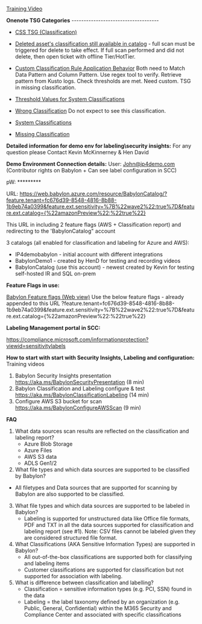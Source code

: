 [Training Video](https://msit.microsoftstream.com/video/f5fca3ff-0400-b9eb-d465-f1eb2b8aaba1) 

**Onenote TSG Categories**  ------------------------------------

- [CSS TSG (Classification)](onenote:https://microsoft.sharepoint.com/teams/ProjectBabylon/SiteAssets/Scanning%20and%20Classification%20Notebook/Classification.one#CSS%20TSG%20(Classification)&section-id={7CA71898-322C-4982-A7B2-1333EC24D8D4}&page-id={4A44CB21-2A5B-474C-8801-FCBCAEE5FF41}&end) 

- [Deleted asset's classification still available in catalog](onenote:https://microsoft.sharepoint.com/teams/ProjectBabylon/SiteAssets/Scanning%20and%20Classification%20Notebook/Classification.one#Deleted%20asset's%20classification%20still%20available%20in%20catalog&section-id={7CA71898-322C-4982-A7B2-1333EC24D8D4}&page-id={EBF2A64D-96B3-4741-B6A5-0D1B461B9981}&end) - full scan must be triggered for delete to take effect.  If full scan performed and did not delete, then open ticket with offline Tier/HotTier. 

- [Custom Classification Rule Application Behavior](onenote:https://microsoft.sharepoint.com/teams/ProjectBabylon/SiteAssets/Scanning%20and%20Classification%20Notebook/Classification.one#Custom%20Classification%20Rule%20Application%20Behavior&section-id={7CA71898-322C-4982-A7B2-1333EC24D8D4}&page-id={BCE4C1E4-5947-4689-962C-22363B68D4BC}&end)  Both need to Match Data Pattern and Column Pattern.  Use regex tool to verify.  Retrieve pattern from Kusto logs. Check thresholds are met. Need custom. TSG in missing classification. 

- [Threshold Values for System Classifications](onenote:https://microsoft.sharepoint.com/teams/ProjectBabylon/SiteAssets/Scanning%20and%20Classification%20Notebook/Classification.one#Threshold%20Values%20for%20System%20Classifications&section-id={7CA71898-322C-4982-A7B2-1333EC24D8D4}&page-id={D3C98CAD-A5A6-4ACB-85A3-3A448BF255A8}&end) 

- [Wrong Classification](onenote:https://microsoft.sharepoint.com/teams/ProjectBabylon/SiteAssets/Scanning%20and%20Classification%20Notebook/Classification.one#Wrong%20Classification&section-id={7CA71898-322C-4982-A7B2-1333EC24D8D4}&page-id={C72E5B3E-6709-4C41-A7A9-1F359AEEEABE}&end) Do not expect to see this classification. 

- [System Classifications](onenote:https://microsoft.sharepoint.com/teams/ProjectBabylon/SiteAssets/Scanning%20and%20Classification%20Notebook/Classification.one#System%20Classifications&section-id={7CA71898-322C-4982-A7B2-1333EC24D8D4}&page-id={1C812C75-F09D-4BDF-AA54-758E5F1CAF47}&end) 

- [Missing Classification](onenote:https://microsoft.sharepoint.com/teams/ProjectBabylon/SiteAssets/Scanning%20and%20Classification%20Notebook/Classification.one#Missing%20Classification&section-id={7CA71898-322C-4982-A7B2-1333EC24D8D4}&page-id={D7F7F8BD-FF15-409B-BB24-6D061C9065A0}&end)



**Detailed information for demo env for labeling\security insights:**
For any question please Contact Kevin McKinnerney & Hen David
 
**Demo Environment Connection details:**
User:
John@ip4demo.com (Contributor rights on Babylon + Can see label configuration in SCC)
 
pW:
\*********
 
URL:
https://web.babylon.azure.com/resource/BabylonCatalog/?feature.tenant=fc676d39-8548-4816-8b88-1b9eb74a0399&feature.ext.sensitivity=%7B%22wave2%22:true%7D&feature.ext.catalog={%22amazonPreview%22:%22true%22}
 
This URL in including 2 feature flags (AWS + Classification report) and redirecting to the 'BabylonCatalog" account
 
3 catalogs (all enabled for classification and labeling for Azure and AWS):
-    IP4demobabylon - initial account with different integrations
-    BabylonDemo1 - created by HenD for testing and recording videos
-    BabylonCatalog (use this account) - newest created by Kevin for testing self-hosted IR and SQL on-prem
 
 
**Feature Flags in use:**
 
[Babylon Feature flags  (Web view)](onenote:Supportability.one#Babylon%20Feature%20flags&section-id={492AC8F0-596F-4CEA-8D30-A7260F2C6C5F}&page-id={D63DC2B0-3756-4C51-86B8-7D7CB2B20A09}&end&base-path=https://microsoft.sharepoint.com/teams/ProjectBabylon/SiteAssets/Project%20Babylon%20Notebook)
Use the below feature flags - already appended to this URL
?feature.tenant=fc676d39-8548-4816-8b88-1b9eb74a0399&feature.ext.sensitivity=%7B%22wave2%22:true%7D&feature.ext.catalog={%22amazonPreview%22:%22true%22}
 
**Labeling Management portal in SCC:**
 
https://compliance.microsoft.com/informationprotection?viewid=sensitivitylabels
 
 
**How to start with start with Security Insights, Labeling and configuration:** 
Training videos
1. Babylon Security Insights presentation https://aka.ms/BabylonSecurityPresentation (8 min)
1. Babylon Classification and Labeling configure & test https://aka.ms/BabylonClassificationLabeling (14 min)
1. Configure AWS S3 bucket for scan  https://aka.ms/BabylonConfigureAWSScan (9 min)

**FAQ**
1. What data sources scan results are reflected on the classification and labeling report?
   - Azure Blob Storage
   - Azure Files
   - AWS S3 data
   - ADLS Gen1/2
2.	What file types and which data sources are supported to be classified by Babylon?
   - All filetypes and Data sources that are supported for scanning by Babylon are also supported to be classified. 
3.	What file types and which data sources are supported to be labeled in Babylon?
    - Labeling is supported for unstructured data like Office file formats, PDF and TXT in all the data sources supported for classification and labeling report (see #1). Note: CSV files cannot be labeled given they are considered structured file format.
4.	What Classifications (AKA Sensitive Information Types) are supported in Babylon?
    - All out-of-the-box classifications are supported both for classifying and labeling items
    - Customer classifications are supported for classification but not supported for association with labeling.
5.	What is difference between classification and labelling?
    - Classification = sensitive information types (e.g. PCI, SSN) found in the data
    - Labeling = the label taxonomy defined by an organization (e.g. Public, General, Confidential) within the M365 Security and Compliance Center and associated with specific classifications
